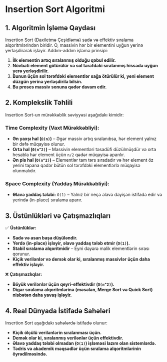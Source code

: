 # **Insertion Sort Algoritmi**

## **1. Algoritmin İşləmə Qaydası**
Insertion Sort (Daxiletmə Çeşidləmə) sadə və effektiv sıralama alqoritmlərindən biridir. O, massivin hər bir elementini uyğun yerinə yerləşdirərək işləyir. Addım-addım işləmə prinsipi:

1. **İlk elementin artıq sıralanmış olduğu qəbul edilir.**
2. **Növbəti element götürülür və sol tərəfdəki sıralanmış hissədə uyğun yerə yerləşdirilir.**
3. **Bunun üçün sol tərəfdəki elementlər sağa ötürülür ki, yeni element düzgün yerinə yerləşdirilə bilsin.**
4. **Bu proses massiv sonuna qədər davam edir.**

## **2. Komplekslik Təhlili**
Insertion Sort-un mürəkkəblik səviyyəsi aşağıdakı kimidir:

### **Time Complexity (Vaxt Mürəkkəbliyi):**
- **Ən yaxşı hal (`Ω(n)`)** – Əgər massiv artıq sıralanıbsa, hər element yalnız bir dəfə müqayisə olunur.
- **Orta hal (`Θ(n^2)`)** – Massivin elementləri təsadüfi düzülmüşdür və orta hesabla hər element üçün `n/2` qədər müqayisə aparılır.
- **Ən pis hal (`O(n^2)`)** – Elementlər tam tərs sıradadır və hər element öz yerini tapana qədər bütün sol tərəfdəki elementlərlə müqayisə olunmalıdır.

### **Space Complexity (Yaddaş Mürəkkəbliyi):**
- **Əlavə yaddaş tələbi:** `O(1)` – Yalnız bir neçə əlavə dəyişən istifadə edir və yerində (in-place) sıralama aparır.

## **3. Üstünlükləri və Çatışmazlıqları**
✅ **Üstünlüklər:**
- **Sadə və asan başa düşüləndir.**
- **Yerdə (in-place) işləyir, əlavə yaddaş tələb etmir (`O(1)`).**
- **Stabil sıralama alqoritmidir** – Eyni dəyərə malik elementlərin sırası qorunur.
- **Kiçik verilənlər və demək olar ki, sıralanmış massivlər üçün daha effektiv işləyir.**

❌ **Çatışmazlıqlar:**
- **Böyük verilənlər üçün qeyri-effektivdir (`O(n^2)`).**
- **Digər sıralama alqoritmlərinə (məsələn, Merge Sort və Quick Sort) nisbətən daha yavaş işləyir.**

## **4. Real Dünyada İstifadə Sahələri**
Insertion Sort aşağıdakı sahələrdə istifadə olunur:
- **Kiçik ölçülü verilənlərin sıralanması üçün.**
- **Demək olar ki, sıralanmış verilənlər üçün effektivdir.**
- **Əlavə yaddaş tələbi olmadan (`O(1)`) işləməsi lazım olan sistemlərdə.**
- **Tədris və akademik məqsədlər üçün sıralama alqoritmlərinin öyrədilməsində.**

